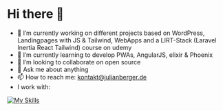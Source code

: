 # Hi there 👋

- 🔭 I’m currently working on different projects based on WordPress, Landingpages with JS & Tailwind, WebApps and a LIRT-Stack (Laravel Inertia React Tailwind) course on udemy
- 🌱 I’m currently learning to develop PWAs, AngularJS, elixir & Phoenix
- 👯 I’m looking to collaborate on open source
- 💬 Ask me about anything
- 📫 How to reach me: kontakt@julianberger.de
- I work with:

[![My Skills](https://skillicons.dev/icons?i=html,css,js,ts,svg,jquery,react,gatsby,styledcomponents,tailwind,laravel,vite,webpack,php,wordpress,nodejs,git,vscode,postman,ai,ps,xd,arduino)](https://skillicons.dev)
